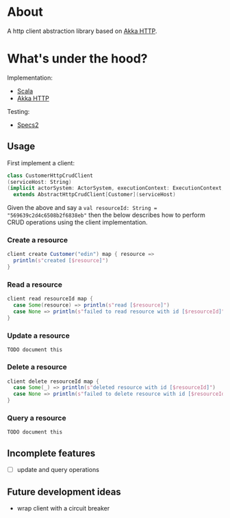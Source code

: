 # About

A http client abstraction library based on [Akka HTTP](http://doc.akka.io/docs/akka-stream-and-http-experimental/current/scala/http/).

# What's under the hood?

Implementation:

- [Scala](http://www.scala-lang.org/)
- [Akka HTTP](http://doc.akka.io/docs/akka-stream-and-http-experimental/current/scala/http/)

Testing:

- [Specs2](https://etorreborre.github.io/specs2/)

## Usage

First implement a client:

```scala
class CustomerHttpCrudClient
(serviceHost: String)
(implicit actorSystem: ActorSystem, executionContext: ExecutionContext, manifest: Manifest[Customer])
  extends AbstractHttpCrudClient[Customer](serviceHost)
```

Given the above and say a `val resourceId: String = "569639c2d4c6508b2f6838eb"` then the below describes how to perform CRUD operations using the client implementation.

### Create a resource
```scala
client create Customer("edin") map { resource =>
  println(s"created [$resource]")
}
```
    
### Read a resource    
```scala
client read resourceId map {
  case Some(resource) => println(s"read [$resource]")
  case None => println(s"failed to read resource with id [$resourceId]")
}
```

### Update a resource
    
    TODO document this

### Delete a resource 
```scala
client delete resourceId map {
  case Some(_) => println(s"deleted resource with id [$resourceId]")
  case None => println(s"failed to delete resource with id [$resourceId] - not found")
}
```

### Query a resource
    
    TODO document this

## Incomplete features

- [ ] update and query operations

## Future development ideas

- wrap client with a circuit breaker
